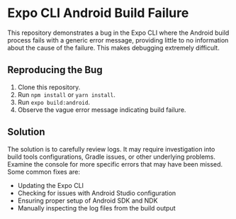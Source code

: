 # Expo CLI Android Build Failure

This repository demonstrates a bug in the Expo CLI where the Android build process fails with a generic error message, providing little to no information about the cause of the failure. This makes debugging extremely difficult.

## Reproducing the Bug

1. Clone this repository.
2. Run `npm install` or `yarn install`.
3. Run `expo build:android`.
4. Observe the vague error message indicating build failure. 

## Solution

The solution is to carefully review logs. It may require investigation into build tools configurations, Gradle issues, or other underlying problems. Examine the console for more specific errors that may have been missed. Some common fixes are:
* Updating the Expo CLI
* Checking for issues with Android Studio configuration
* Ensuring proper setup of Android SDK and NDK 
* Manually inspecting the log files from the build output